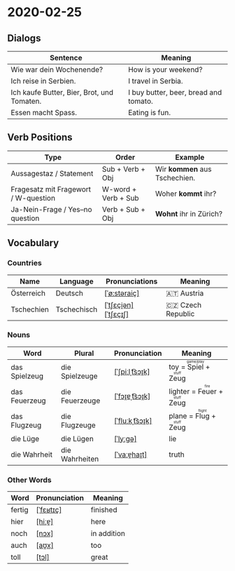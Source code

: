 # 2020-02-25

## Dialogs

| Sentence                                   | Meaning                               |
| ------------------------------------------ | ------------------------------------- |
| Wie war dein Wochenende?                   | How is your weekend?                  |
| Ich reise in Serbien.                      | I travel in Serbia.                   |
| Ich kaufe Butter, Bier, Brot, und Tomaten. | I buy butter, beer, bread and tomato. |
| Essen macht Spass.                         | Eating is fun.                        |

## Verb Positions

| Type                                 | Order               | Example                        |
| ------------------------------------ | ------------------- | ------------------------------ |
| Aussagestaz / Statement              | Sub + Verb + Obj    | Wir **kommen** aus Tschechien. |
| Fragesatz mit Fragewort / W-question | W-word + Verb + Sub | Woher **kommt** ihr?           |
| Ja-Nein-Frage / Yes–no question      | Verb + Sub + Obj    | **Wohnt** ihr in Zürich?       |

## Vocabulary

### Countries

| Name       | Language    | Pronunciations                                                                                                                                                                                | Meaning             |
| ---------- | ----------- | --------------------------------------------------------------------------------------------------------------------------------------------------------------------------------------------- | ------------------- |
| Österreich | Deutsch     | [[ˈø:stəraiç]](https://cdn.duden.de/_media_/audio/ID4520902_408628586.mp3)                                                                                                                    | 🇦🇹 Austria        |
| Tschechien | Tschechisch | [[ˈtʃɛçi̯ən]](https://sounds.pons.com/sounds/6/de/b8/b8c66e1f1f6bb43329132674a31632c6.8.90.mp3) [[ˈtʃɛçɪʃ]](https://sounds.pons.com/sounds/6/de/4f/4f7b5516d7c9772f9d280d8a927b9fbd.8.90.mp3) | 🇨🇿 Czech Republic |

### Nouns

| Word          | Plural         | Pronunciation                                                                  | Meaning                                                                      |
| ------------- | -------------- | ------------------------------------------------------------------------------ | ---------------------------------------------------------------------------- |
| das Spielzeug | die Spielzeuge | [[ˈʃpiːlˌt͡sɔɪ̯k]](https://cdn.duden.de/_media_/audio/ID4114617_102127995.mp3) | toy = <ruby>Spiel<rt>game/play</rt></ruby> + <ruby>Zeug<rt>stuff</rt></ruby> |
| das Feuerzeug | die Feuerzeuge | [[ˈfɔɪ̯ɐˌt͡sɔɪ̯k]](https://cdn.duden.de/_media_/audio/ID4117055_534059398.mp3) | lighter = <ruby>Feuer<rt>fire</rt></ruby> + <ruby>Zeug<rt>stuff</rt></ruby>  |
| das Flugzeug  | die Flugzeuge  | [[ˈfluːkˌt͡sɔɪ̯k]](https://cdn.duden.de/_media_/audio/ID4113934_364453290.mp3) | plane = <ruby>Flug<rt>flight</rt></ruby> + <ruby>Zeug<rt>stuff</rt></ruby>   |
| die Lüge      | die Lügen      | [[ˈlyːɡə]](https://cdn.duden.de/_media_/audio/ID4117597_422620662.mp3)         | lie                                                                          |
| die Wahrheit  | die Wahrheiten | [[ˈvaːɐ̯haɪ̯t]](https://cdn.duden.de/_media_/audio/ID4107465_242075233.mp3)    | truth                                                                        |

### Other Words

| Word   | Pronunciation                                                           | Meaning     |
| ------ | ----------------------------------------------------------------------- | ----------- |
| fertig | [[ˈfɛʁtɪç]](https://cdn.duden.de/_media_/audio/ID4110186_432261674.mp3) | finished    |
| hier   | [[hiːɐ̯]](https://cdn.duden.de/_media_/audio/ID4109099_280860889.mp3)   | here        |
| noch   | [[nɔx]](https://cdn.duden.de/_media_/audio/ID4173736_448677468.mp3)     | in addition |
| auch   | [[aʊ̯x]](https://cdn.duden.de/_media_/audio/ID4127838_287372831.mp3)    | too         |
| toll   | [[tɔl]](https://cdn.duden.de/_media_/audio/ID4108903_328973203.mp3)     | great       |
